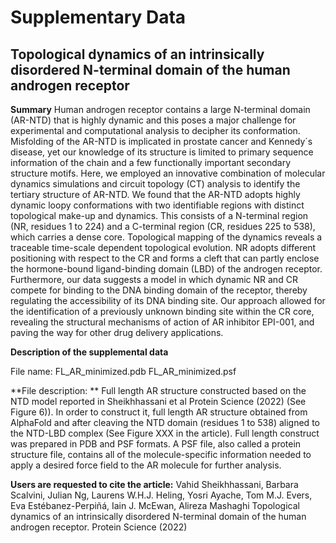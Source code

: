 # Supplementary Data

## Topological dynamics of an intrinsically disordered N-terminal domain of the human androgen receptor

**Summary**
Human androgen receptor contains a large N-terminal domain (AR-NTD) that is highly dynamic and this poses a major challenge for experimental and computational 
analysis to decipher its conformation. Misfolding of the AR-NTD is implicated in prostate cancer and Kennedy´s disease, yet our knowledge of its structure is 
limited to primary sequence information of the chain and a few functionally important secondary structure motifs. Here, we employed an innovative combination of
molecular dynamics simulations and circuit topology (CT) analysis to identify the tertiary structure of AR-NTD. We found that the AR-NTD adopts highly dynamic 
loopy conformations with two identifiable regions with distinct topological make-up and dynamics. This consists of a N-terminal region (NR, residues 1 to 224)
and a C-terminal region (CR, residues 225 to 538), which carries a dense core. Topological mapping of the dynamics reveals a traceable time-scale dependent 
topological evolution. NR adopts different positioning with respect to the CR and forms a cleft that can partly enclose the hormone-bound ligand-binding domain
(LBD) of the androgen receptor. Furthermore, our data suggests a model in which dynamic NR and CR compete for binding to the DNA binding domain of the receptor,
thereby regulating the accessibility of its DNA binding site. Our approach allowed for the identification of a previously unknown binding site within the CR core,
revealing the structural mechanisms of action of AR inhibitor EPI-001, and paving the way for other drug delivery applications.

**Description of the supplemental data**

File name: 
FL_AR_minimized.pdb
FL_AR_minimized.psf

**File description: **
Full length AR structure constructed based on the NTD model reported in Sheikhhassani et al Protein Science (2022) (See Figure 6)). In order to construct it, full
length AR structure obtained from AlphaFold and after cleaving the NTD domain (residues 1 to 538) aligned to the NTD-LBD complex (See Figure XXX in the article). 
Full length construct was prepared in PDB and PSF formats. A PSF file, also called a protein structure file, contains all of the molecule-specific information needed
to apply a desired force field to the AR molecule for further analysis. 

**Users are requested to cite the article:**
Vahid Sheikhhassani, Barbara Scalvini, Julian Ng, Laurens W.H.J. Heling, Yosri Ayache, Tom M.J. Evers, Eva Estébanez-Perpiñá, Iain J. McEwan, Alireza Mashaghi
Topological dynamics of an intrinsically disordered N-terminal domain of the human androgen receptor. Protein Science (2022)
